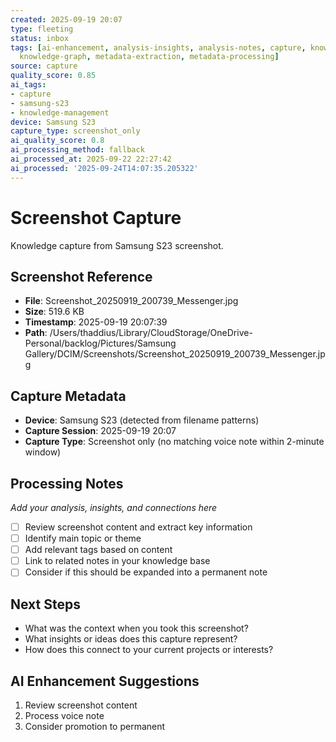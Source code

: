 ```yaml
---
created: 2025-09-19 20:07
type: fleeting
status: inbox
tags: [ai-enhancement, analysis-insights, analysis-notes, capture, knowledge-capture,
  knowledge-graph, metadata-extraction, metadata-processing]
source: capture
quality_score: 0.85
ai_tags:
- capture
- samsung-s23
- knowledge-management
device: Samsung S23
capture_type: screenshot_only
ai_quality_score: 0.8
ai_processing_method: fallback
ai_processed_at: 2025-09-22 22:27:42
ai_processed: '2025-09-24T14:07:35.205322'
---
```

# Screenshot Capture

Knowledge capture from Samsung S23 screenshot.

## Screenshot Reference

- **File**: Screenshot_20250919_200739_Messenger.jpg
- **Size**: 519.6 KB
- **Timestamp**: 2025-09-19 20:07:39
- **Path**: /Users/thaddius/Library/CloudStorage/OneDrive-Personal/backlog/Pictures/Samsung Gallery/DCIM/Screenshots/Screenshot_20250919_200739_Messenger.jpg

## Capture Metadata

- **Device**: Samsung S23 (detected from filename patterns)
- **Capture Session**: 2025-09-19 20:07
- **Capture Type**: Screenshot only (no matching voice note within 2-minute window)

## Processing Notes

*Add your analysis, insights, and connections here*

- [ ] Review screenshot content and extract key information
- [ ] Identify main topic or theme
- [ ] Add relevant tags based on content
- [ ] Link to related notes in your knowledge base
- [ ] Consider if this should be expanded into a permanent note

## Next Steps

- What was the context when you took this screenshot?
- What insights or ideas does this capture represent?
- How does this connect to your current projects or interests?



## AI Enhancement Suggestions

1. Review screenshot content
2. Process voice note
3. Consider promotion to permanent
